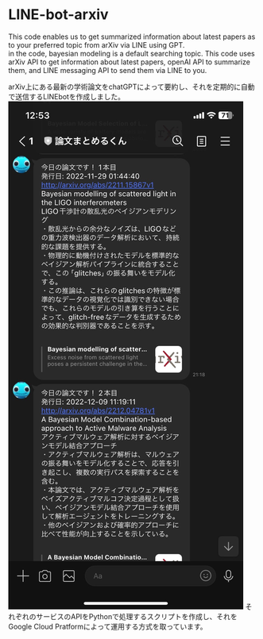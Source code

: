 # LINE-bot-arxiv

This code enables us to get summarized information about latest papers as to your preferred topic from arXiv via LINE using GPT.  
in the code, bayesian modeling is a default searching topic.
This code uses arXiv API to get information  about latest papers, openAI API to summarize them, and LINE messaging API to send them via LINE to you.  

arXiv上にある最新の学術論文をchatGPTによって要約し、それを定期的に自動で送信するLINEbotを作成しました。  
![メッセージの一部](LINE_bot_arXive_sampleimage.jpg)
それぞれのサービスのAPIをPythonで処理するスクリプトを作成し、それをGoogle Cloud Pratformによって運用する方式を取っています。



